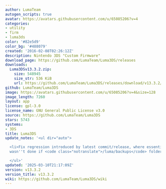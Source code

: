 ```yaml
---
author: LumaTeam
autogen_scripts: true
avatar: https://avatars.githubusercontent.com/u/65085206?v=4
categories:
- utility
- firm
- luma3ds
color: '#82e5d9'
color_bg: '#488079'
created: '2016-02-08T02:26:12Z'
description: Nintendo 3DS "Custom Firmware"
download_page: https://github.com/LumaTeam/Luma3DS/releases
downloads:
  Luma3DSv13.3.2.zip:
    size: 548945
    size_str: 536 KiB
    url: https://github.com/LumaTeam/Luma3DS/releases/download/v13.3.2/Luma3DSv13.3.2.zip
github: LumaTeam/Luma3DS
image: https://avatars.githubusercontent.com/u/65085206?v=4&size=128
image_length: 7260
layout: app
license: gpl-3.0
license_name: GNU General Public License v3.0
source: https://github.com/LumaTeam/Luma3DS
stars: 5743
systems:
- 3DS
title: Luma3DS
update_notes: '<ul dir="auto">

  <li>Fix regression introduced by latest commit/release, where essential file backup
  wasn''t done if <code class="notranslate">/luma/backups</code> folder didn''t exist</li>

  </ul>'
updated: '2025-03-10T21:17:09Z'
version: v13.3.2
version_title: v13.3.2
wiki: https://github.com/LumaTeam/Luma3DS/wiki
---
```

